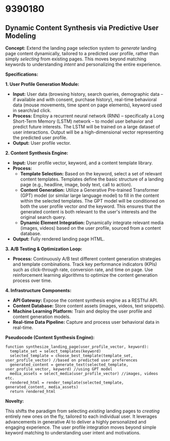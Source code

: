 # 9390180

## Dynamic Content Synthesis via Predictive User Modeling

**Concept:** Extend the landing page selection system to *generate* landing page content dynamically, tailored to a predicted user profile, rather than simply *selecting* from existing pages. This moves beyond matching keywords to understanding *intent* and personalizing the entire experience.

**Specifications:**

**1. User Profile Generation Module:**

*   **Input:** User data (browsing history, search queries, demographic data – if available and with consent, purchase history), real-time behavioral data (mouse movements, time spent on page elements), keyword used in search/ad click.
*   **Process:** Employ a recurrent neural network (RNN) – specifically a Long Short-Term Memory (LSTM) network – to model user behavior and predict future interests. The LSTM will be trained on a large dataset of user interactions. Output will be a high-dimensional vector representing the predicted user profile.
*   **Output:** User profile vector.

**2. Content Synthesis Engine:**

*   **Input:** User profile vector, keyword, and a content template library.
*   **Process:**
    *   **Template Selection:** Based on the keyword, select a set of relevant content templates. Templates define the basic structure of a landing page (e.g., headline, image, body text, call to action).
    *   **Content Generation:** Utilize a Generative Pre-trained Transformer (GPT) model (or similar large language model) to fill in the content within the selected templates. The GPT model will be conditioned on both the user profile vector *and* the keyword. This ensures that the generated content is both relevant to the user's interests and the original search query.
    *   **Dynamic Element Integration:** Dynamically integrate relevant media (images, videos) based on the user profile, sourced from a content database.
*   **Output:** Fully rendered landing page HTML.

**3. A/B Testing & Optimization Loop:**

*   **Process:** Continuously A/B test different content generation strategies and template combinations. Track key performance indicators (KPIs) such as click-through rate, conversion rate, and time on page. Use reinforcement learning algorithms to optimize the content generation process over time.

**4. Infrastructure Components:**

*   **API Gateway:** Expose the content synthesis engine as a RESTful API.
*   **Content Database:** Store content assets (images, videos, text snippets).
*   **Machine Learning Platform:** Train and deploy the user profile and content generation models.
*   **Real-time Data Pipeline:** Capture and process user behavioral data in real-time.

**Pseudocode (Content Synthesis Engine):**

```
function synthesize_landing_page(user_profile_vector, keyword):
  template_set = select_templates(keyword)
  selected_template = choose_best_template(template_set, user_profile_vector) //based on predicted user preferences
  generated_content = generate_text(selected_template, user_profile_vector, keyword) //using GPT model
  media_assets = select_media(user_profile_vector) //images, videos etc.
  rendered_html = render_template(selected_template, generated_content, media_assets)
  return rendered_html
```

**Novelty:**

This shifts the paradigm from selecting *existing* landing pages to *creating* entirely new ones on the fly, tailored to each individual user.  It leverages advancements in generative AI to deliver a highly personalized and engaging experience. The user profile integration moves beyond simple keyword matching to understanding user intent and motivations.